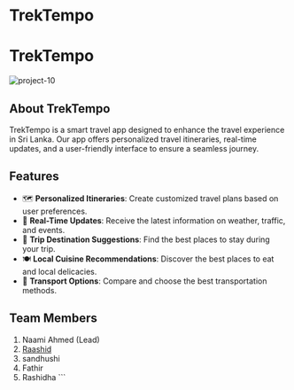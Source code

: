# TrekTempo

# TrekTempo
![project-10](https://github.com/naamiahmed/TrekTempo/assets/139569329/505be357-987d-4e56-a72a-49c122030858)


## About TrekTempo

TrekTempo is a smart travel app designed to enhance the travel experience in Sri Lanka. Our app offers personalized travel itineraries, real-time updates, and a user-friendly interface to ensure a seamless journey.

## Features

- 🗺️ **Personalized Itineraries**: Create customized travel plans based on user preferences.
- 📅 **Real-Time Updates**: Receive the latest information on weather, traffic, and events.
- 🏨 **Trip Destination Suggestions**: Find the best places to stay during your trip.
- 🍽️ **Local Cuisine Recommendations**: Discover the best places to eat and local delicacies.
- 🚌 **Transport Options**: Compare and choose the best transportation methods.

## Team Members
   01. Naami Ahmed (Lead)
   2. <a  href="https://github.com/Raashi-d"> Raashid </a>
   3. sandhushi
   4. Fathir
   5. Rashidha
    ```


